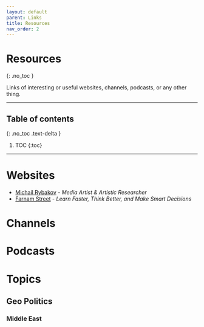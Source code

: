 ```yaml
---
layout: default
parent: Links
title: Resources
nav_order: 2
---
```


#  Resources
{: .no_toc }

Links of interesting or useful websites, channels, podcasts, or any other thing.

---

## Table of contents
{: .no_toc .text-delta }

1. TOC
{:toc}

---

# Websites

- [Michail Rybakov](https://rybakov.com/) - *Media Artist & Artistic Researcher*
- [Farnam Street](https://fs.blog/) - *Learn Faster, Think Better, and Make Smart Decisions*

# Channels

# Podcasts

# Topics

## Geo Politics

### Middle East

